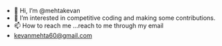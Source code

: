 - 👋 Hi, I’m @mehtakevan
- 👀 I’m interested in competitive coding and making some contributions. 
- 📫 How to reach me ...reach to me through my email
- kevanmehta60@gmail.com

<!---
mehtakevan/mehtakevan is a ✨ special ✨ repository because its `README.md` (this file) appears on your GitHub profile.
You can click the Preview link to take a look at your changes.
--->
